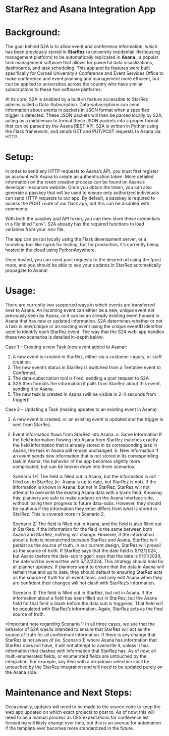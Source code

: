 # StarRez and Asana Integration App


# Background: 

The goal behind S2A is to allow event and conference information, which has been previously stored in **StarRez** (a university residential life/housing management platform) to be automatically replicated in **Asana** , a popular task management software that allows for powerful data visualizations, dashboards, and task scheduling. This app and its features were built specifically for Cornell University’s Conference and Event Services Office to make conference and event planning and management more efficient, but can be applied to universities across the country who have similar subscriptions to these two software platforms. 

At its core, S2A is enabled by a built-in feature accessible to StarRez admins called a Data-Subscription. Data-subscriptions can send information about events in packets in JSON format when a specified trigger is detected. These JSON packets will then be parsed locally by S2A, acting as a middleman to format these JSON packets into a proper format that can be parsed by the Asana REST API.  S2A is written in Python using the Flask framework, and sends GET and PUT/POST requests to Asana via HTTP. 

# Setup: 

In order to send any HTTP requests to Asana’s API, you must first register an account with Asana to create an authentication token. More detailed information on the token creation process can be found on Asana’s developer resources website. 
Once you obtain the token, you can also generate a passkey that will be used to ensure only authorized individuals can send HTTP requests to our app. By default, a passkey is required to access the POST route of our flask app, but this can be disabled with comments. 

With both the passkey and API token, you can then store these credentials in a file titled “.env”. S2A already has the required functions to load variables from your .env file. 

The app can be run locally using the Flask development server, or a tunneling tool like ngrok for testing, but for production, it’s currently being hosted in the cloud using PythonAnywhere. 

Once hosted, you can send post requests to the desired url using the /post route, and you should be able to see your updates in StarRez automatically propagate to Asana! 

# Usage: 

There are currently two supported ways in which events are transferred over to Asana. An incoming event can either be a new, unique event not previously seen by Asana, or it can be an already existing event housed in Asana that has new or updated information. S2A determines whether or not a task is new/unique or an existing event using the unique eventID identifier used to identify each StarRez event. The way that the S2A web-app handles these two scenarios is detailed in-depth below: 

Case 1 – Creating a new Task (new event added to Asana): 
  1. A new event is created in StarRez, either via a customer inquiry, or staff creation.
  2. The new event’s status in StarRez is switched from a Tentative event to Confirmed.
  3. The data-subscription tool is fired, sending a post request to S2A
  4. S2A then formats the information it pulls from StarRez about this event, sending it to Asana.
  5. The new task is created in Asana (will be visible in 2-4 seconds from trigger)! 

Case 2 – Updating a Task (making updates to an existing event in Asana): 
  1. A new event is created, or an existing event is updated and the trigger is sent from StarRez.
  2. Event information flows from StarRez into Asana.
     a. Same Information
       If the field information flowing into Asana from StarRez matches exactly the field information that is already stored in its 
       corresponding task in Asana, the task in Asana will remain unchanged.
     b. New Information 
       If an event sends new information that is not stored in its corresponding task in Asana, the behavior of the app becomes
       slightly more complicated, but can be broken down into three scenarios.

     Scenario 1*) The field is filled out in Asana, but the information is not filled out in StarRez (ie. Asana is up to date, but           StarRez is not). If the information is known in Asana, but not in StarRez, StarRez will not attempt to overwrite the existing
     Asana data with a blank field. Knowing this, planners are safe to make updates on the Asana interface side, without losing their
     progress to future data-subs. However, they should be cautious if the information they enter differs from what is stored in
     StarRez. This is covered more in Scenario 2.

     Scenario 2) The field is filled out in Asana, and the field is also filled out in StarRez. If the information for the field is the
     same between both Asana and StarRez, nothing will change. However, if the information about a field is mismatched between StarRez
     and Asana, StarRez will persist as the source of truth. In our current design, StarRez will prevail as the source of truth. If
     StarRez says that the date field is 5/12/2024, but Asana (before the data-sub trigger) says that the date is 5/31/2024, the date
     will be overwritten with 5/12/2024. This strategy should hold for all planner updates. If planners want to ensure that the data in
     Asana will remain true and up to date, they should default to ensuring StarRez acts as the source of truth for all event items,
     and only edit Asana when they are confident their changes will not clash with StarRez’s information.

     Scenario 3) The field is filled out in StarRez, but not in Asana. If the information about a field has been filled out in StarRez,
     but the Asana field for that field is blank before the data sub is triggered, That field will be populated with StarRez’s
     information. Again, StarRez acts as the final source of truth. 

*Important note regarding Scenario 1: 
In all three cases, we see that the behavior of S2A was/is intended to ensure that StarRez will act as the source of truth for all conference information. If there is any change that StarRez is not aware of (ie. Scenario 1) where Asana has information that StarRez does not have, it will not attempt to overwrite it, unless it has information that clashes with information that StarRez has. As of now, all multi-enumerated fields, or enumerated fields are untouched by the integration. For example, any item with a dropdown selection shall be untouched by the StarRez integration and will need to be updated purely on the Asana side. 

# Maintenance and Next Steps: 

Occasionally, updates will need to be made to the source code to keep the web app updated on which exact projects to post to. As of now, this will need to be a manual process as CES expectations for conference list formatting will likely change over time, but this is an avenue for automation if the template ever becomes more standardized in the future. 

